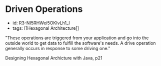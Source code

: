 # Driven Operations
* id: R3-NI5RHWei5OKIvLh1_I
* tags: [[Hexagonal Architecture]]

"These operations are triggered from your application and go into the outside world to get data to fulfill the software's needs. A drive operation generally occurs in response to some driving one."

Designing Hexagonal Archicture with Java, p21